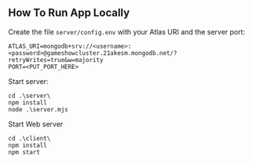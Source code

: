 ## How To Run App Locally
Create the file `server/config.env` with your Atlas URI and the server port:
```
ATLAS_URI=mongodb+srv://<username>:<password>@gameshowcluster.21akesm.mongodb.net/?retryWrites=true&w=majority
PORT=<PUT_PORT_HERE>
```

Start server:
```
cd .\server\
npm install
node .\server.mjs
```

Start Web server
```
cd .\client\
npm install
npm start
```
